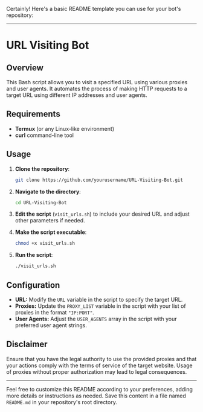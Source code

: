Certainly! Here's a basic README template you can use for your bot's repository:

---

# URL Visiting Bot

## Overview

This Bash script allows you to visit a specified URL using various proxies and user agents. It automates the process of making HTTP requests to a target URL using different IP addresses and user agents.

## Requirements

- **Termux** (or any Linux-like environment)
- **curl** command-line tool

## Usage

1. **Clone the repository**:

   ```bash
   git clone https://github.com/yourusername/URL-Visiting-Bot.git
   ```

2. **Navigate to the directory**:

   ```bash
   cd URL-Visiting-Bot
   ```

3. **Edit the script** (`visit_urls.sh`) to include your desired URL and adjust other parameters if needed.

4. **Make the script executable**:

   ```bash
   chmod +x visit_urls.sh
   ```

5. **Run the script**:

   ```bash
   ./visit_urls.sh
   ```

## Configuration

- **URL:** Modify the `URL` variable in the script to specify the target URL.
- **Proxies:** Update the `PROXY_LIST` variable in the script with your list of proxies in the format `"IP:PORT"`.
- **User Agents:** Adjust the `USER_AGENTS` array in the script with your preferred user agent strings.

## Disclaimer

Ensure that you have the legal authority to use the provided proxies and that your actions comply with the terms of service of the target website. Usage of proxies without proper authorization may lead to legal consequences.

---

Feel free to customize this README according to your preferences, adding more details or instructions as needed. Save this content in a file named `README.md` in your repository's root directory.
